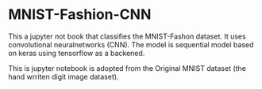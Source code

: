 # MNIST-Fashion-CNN
This a jupyter not book that classifies the MNIST-Fashon dataset. It uses convolutional neuralnetworks (CNN).
The model is sequential model based on keras using tensorflow as a backened.

This is jupyter notebook is adopted from the Original MNIST dataset (the hand wrriten digit image dataset).


